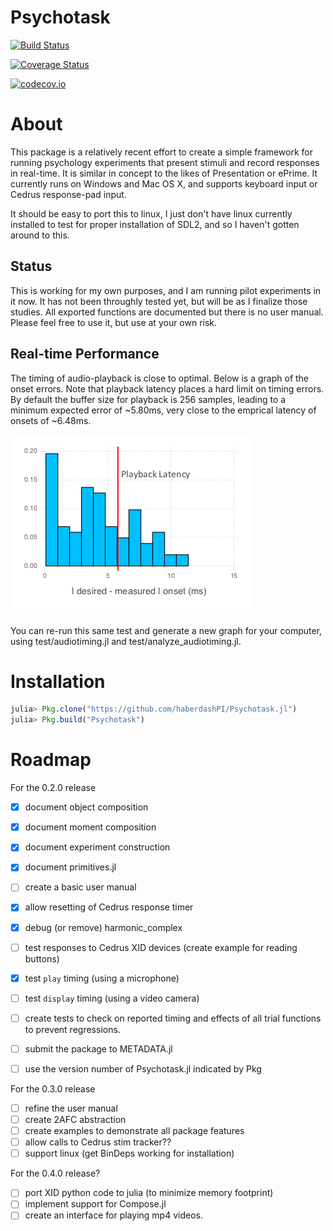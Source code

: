 # Psychotask

[![Build Status](https://travis-ci.org/haberdashPI/Psychotask.jl.svg?branch=master)](https://travis-ci.org/haberdashPI/Psychotask.jl)

[![Coverage Status](https://coveralls.io/repos/haberdashPI/Psychotask.jl/badge.svg?branch=master&service=github)](https://coveralls.io/github/haberdashPI/Psychotask.jl?branch=master)

[![codecov.io](http://codecov.io/github/haberdashPI/Psychotask.jl/coverage.svg?branch=master)](http://codecov.io/github/haberdashPI/Psychotask.jl?branch=master)

# About

This package is a relatively recent effort to create a simple framework for
running psychology experiments that present stimuli and record responses in
real-time. It is similar in concept to the likes of Presentation or ePrime. It
currently runs on Windows and Mac OS X, and supports keyboard input or
Cedrus response-pad input.

It should be easy to port this to linux, I just don't have
linux currently installed to test for proper installation of SDL2, and so I
haven't gotten around to this.

## Status

This is working for my own purposes, and I am running pilot experiments in it
now. It has not been throughly tested yet, but will be as I finalize
those studies. All exported functions are documented but there is no user
manual. Please feel free to use it, but use at your own risk.

## Real-time Performance

The timing of audio-playback is close to optimal. Below is a graph of the onset
errors. Note that playback latency places a hard limit on timing errors. By
default the buffer size for playback is 256 samples, leading to a minimum
expected error of ~5.80ms, very close to the emprical latency of onsets of
~6.48ms. 

![Audio-playback Onset Histogram](audio_onset_error.png)

You can re-run this same test and generate a new graph for your computer, using
test/audiotiming.jl and test/analyze_audiotiming.jl. 

# Installation

```julia
julia> Pkg.clone("https://github.com/haberdashPI/Psychotask.jl")
julia> Pkg.build("Psychotask")
```

# Roadmap

For the 0.2.0 release
- [x] document object composition
- [x] document moment composition
- [x] document experiment construction
- [x] document primitives.jl
- [ ] create a basic user manual

- [x] allow resetting of Cedrus response timer
- [x] debug (or remove) harmonic_complex
- [ ] test responses to Cedrus XID devices (create example for reading buttons)
- [x] test `play` timing (using a microphone)
- [ ] test `display` timing (using a video camera)
- [ ] create tests to check on reported timing and effects of all trial
      functions to prevent regressions.

- [ ] submit the package to METADATA.jl
- [ ] use the version number of Psychotask.jl indicated by Pkg

For the 0.3.0 release
- [ ] refine the user manual
- [ ] create 2AFC abstraction
- [ ] create examples to demonstrate all package features
- [ ] allow calls to Cedrus stim tracker??
- [ ] support linux (get BinDeps working for installation)

For the 0.4.0 release?
- [ ] port XID python code to julia (to minimize memory footprint)
- [ ] implement support for Compose.jl
- [ ] create an interface for playing mp4 videos.
